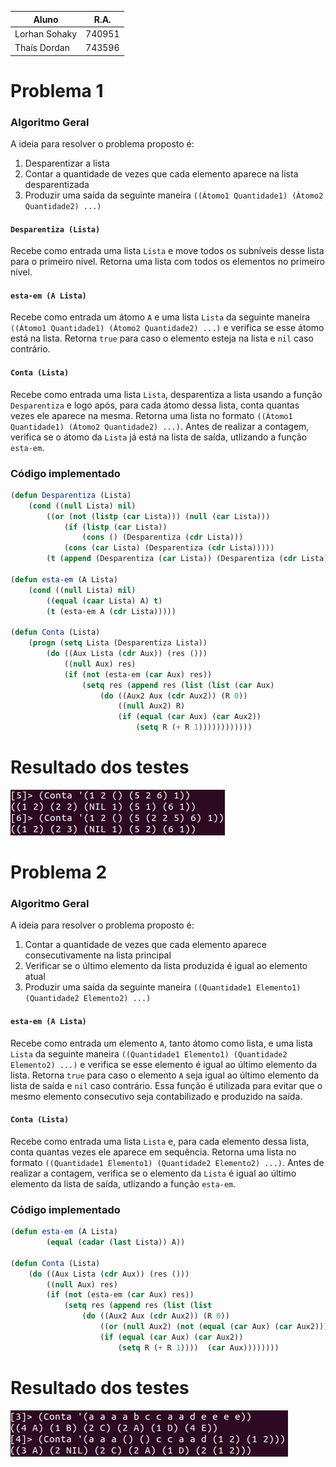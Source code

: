 Aluno | R.A.
-- | ---
Lorhan Sohaky | 740951
Thaís Dordan | 743596
# Problema 1
### Algoritmo Geral

A ideia para resolver o problema proposto é:

1. Desparentizar a lista
2. Contar a quantidade de vezes que cada elemento aparece na lista desparentizada
3. Produzir uma saída da seguinte maneira `((Átomo1 Quantidade1) (Átomo2 Quantidade2) ...)`

#### `Desparentiza (Lista)`
Recebe como entrada uma lista `Lista` e move todos os subníveis desse lista para o primeiro nível. Retorna uma lista com todos os elementos no primeiro nível.

#### `esta-em (A Lista)`
Recebe como entrada um átomo `A` e uma lista `Lista` da seguinte maneira `((Átomo1 Quantidade1) (Átomo2 Quantidade2) ...)` e verifica se esse átomo está na lista. Retorna `true` para caso o elemento esteja na lista e `nil` caso contrário.

#### `Conta (Lista)`
Recebe como entrada uma lista `Lista`, desparentiza a lista usando a função `Desparentiza` e logo após, para cada átomo dessa lista, conta quantas vezes ele aparece na mesma. Retorna uma lista no formato `((Átomo1 Quantidade1) (Átomo2 Quantidade2) ...)`. Antes de realizar a contagem, verifica se o átomo da `Lista` já está na lista de saída, utlizando a função `esta-em`.

### Código implementado
```lisp
(defun Desparentiza (Lista)
    (cond ((null Lista) nil)
        ((or (not (listp (car Lista))) (null (car Lista))) 
            (if (listp (car Lista)) 
                (cons () (Desparentiza (cdr Lista))) 
            (cons (car Lista) (Desparentiza (cdr Lista)))))
        (t (append (Desparentiza (car Lista)) (Desparentiza (cdr Lista))))))
        
(defun esta-em (A Lista)
    (cond ((null Lista) nil)
        ((equal (caar Lista) A) t)
        (t (esta-em A (cdr Lista)))))

(defun Conta (Lista)
    (progn (setq Lista (Desparentiza Lista))
        (do ((Aux Lista (cdr Aux)) (res ()))
            ((null Aux) res)
            (if (not (esta-em (car Aux) res))
                (setq res (append res (list (list (car Aux) 
                    (do ((Aux2 Aux (cdr Aux2)) (R 0))
                        ((null Aux2) R)
                        (if (equal (car Aux) (car Aux2))
                            (setq R (+ R 1))))))))))))
```

# Resultado dos testes
![Casos de testes](prints/teste1.png)

# Problema 2
### Algoritmo Geral

A ideia para resolver o problema proposto é:

1. Contar a quantidade de vezes que cada elemento aparece consecutivamente na lista principal
2. Verificar se o último elemento da lista produzida é igual ao elemento atual
3. Produzir uma saída da seguinte maneira `((Quantidade1 Elemento1) (Quantidade2 Elemento2) ...)`

#### `esta-em (A Lista)`
Recebe como entrada um elemento `A`, tanto átomo como lista, e uma lista `Lista` da seguinte maneira `((Quantidade1 Elemento1) (Quantidade2 Elemento2) ...)` e verifica se esse elemento é igual ao último elemento da lista. Retorna `true` para caso o elemento `A` seja igual ao último elemento da lista de saída e `nil` caso contrário. Essa função é utilizada para evitar que o mesmo elemento consecutivo seja contabilizado e produzido na saída.

#### `Conta (Lista)`
Recebe como entrada uma lista `Lista` e, para cada elemento dessa lista, conta quantas vezes ele aparece em sequência. Retorna uma lista no formato `((Quantidade1 Elemento1) (Quantidade2 Elemento2) ...)`. Antes de realizar a contagem, verifica se o elemento da `Lista` é igual ao último elemento da lista de saída, utlizando a função `esta-em`.

### Código implementado
```lisp
(defun esta-em (A Lista)
        (equal (cadar (last Lista)) A))

(defun Conta (Lista)
    (do ((Aux Lista (cdr Aux)) (res ()))
        ((null Aux) res)
        (if (not (esta-em (car Aux) res))
            (setq res (append res (list (list 
                (do ((Aux2 Aux (cdr Aux2)) (R 0))
                    ((or (null Aux2) (not (equal (car Aux) (car Aux2)))) R)
                    (if (equal (car Aux) (car Aux2))
                        (setq R (+ R 1))))  (car Aux))))))))
```

# Resultado dos testes
![Casos de testes](prints/teste2.png)
